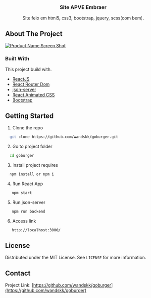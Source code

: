 <!-- PROJECT LOGO -->
<br />
<p align="center">
  <a href="https://github.com/othneildrew/Best-README-Template">
    
  </a>

  <h3 align="center">Site APVE Embraer</h3>

  <p align="center">
    Site feio em html5, css3, bootstrap, jquery, scss(com bem).
    <br />
  </p>
</p>

<!-- ABOUT THE PROJECT -->
## About The Project

[![Product Name Screen Shot][product-screenshot]](https://example.com)

### Built With

This project build with.

* [ReactJS](https://reactjs.org/)
* [React Router Dom](https://reactrouter.com/)
* [json-server](https://www.npmjs.com/package/json-server)
* [React Animated CSS](https://www.npmjs.com/package/react-animated-css)
* [Bootstrap](https://getbootstrap.com/)




<!-- GETTING STARTED -->
## Getting Started
1. Clone the repo
 ```sh
   git clone https://github.com/wandskk/goburger.git
 ```
2. Go to project folder
 ```sh
   cd goburger
 ```
3. Install project requires
 ```sh
   npm install or npm i
 ```
4. Run React App
```sh
   npm start
 ```
5. Run json-server
```sh
   npm run backend
 ```
6. Access link
 ```sh 
    http://localhost:3000/
```

<!-- LICENSE -->
## License

Distributed under the MIT License. See `LICENSE` for more information.



<!-- CONTACT -->
## Contact
Project Link: [https://github.com/wandskk/goburger](https://github.com/wandskk/goburger)



[product-screenshot]: https://drive.google.com/file/d/1RwEF5P-wLOh8pYb4JRwktdD5zpUmRizI/view?usp=sharing

